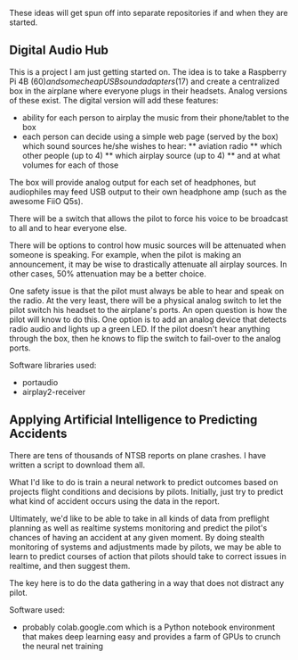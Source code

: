These ideas will get spun off into separate repositories if and when they are started.

## Digital Audio Hub

This is a project I am just getting started on.  The idea is to take a Raspberry Pi 4B ($60) and
some cheap USB sound adapters ($17) and create a centralized box in the airplane where everyone
plugs in their headsets.  Analog versions of these exist.  The digital version will add these features:

* ability for each person to airplay the music from their phone/tablet to the box
* each person can decide using a simple web page (served by the box) which sound sources he/she wishes to hear:
** aviation radio
** which other people (up to 4)
** which airplay source (up to 4)
** and at what volumes for each of those

The box will provide analog output for each set of headphones, but audiophiles may feed USB output to their own headphone amp (such as the awesome FiiO Q5s).

There will be a switch that allows the pilot to force his voice to be broadcast to all and to 
hear everyone else.

There will be options to control how music sources will be attenuated when someone is speaking.  For 
example, when the pilot is making an announcement, it may be wise to drastically attenuate all airplay sources.
In other cases, 50% attenuation may be a better choice.

One safety issue is that the pilot must always be able to hear and speak on the radio.
At the very least, there will
be a physical analog switch to let the pilot switch his headset to the airplane's ports.  An open question
is how the pilot will know to do this.  One option is to add an analog device that detects radio audio
and lights up a green LED.  If the pilot doesn't hear anything through the box, then he knows to 
flip the switch to fail-over to the analog ports.

Software libraries used:
* portaudio
* airplay2-receiver

## Applying Artificial Intelligence to Predicting Accidents

There are tens of thousands of NTSB reports on plane crashes.  I have written a script to download them all.

What I'd like to do is train a neural network to predict outcomes based on projects flight conditions and
decisions by pilots.  Initially, just try to predict what kind of accident occurs using the data in the 
report.

Ultimately, we'd like to be able to take in all kinds of data from preflight planning as well as realtime
systems monitoring and predict the pilot's chances of having an accident at any given moment.  By doing
stealth monitoring of systems and adjustments made by pilots, we may be able to learn to predict courses
of action that pilots should take to correct issues in realtime, and then suggest them.

The key here is to do the data gathering in a way that does not distract any pilot.

Software used:
* probably colab.google.com which is a Python notebook environment that makes deep learning easy and provides a farm of GPUs to crunch the neural net training
